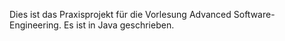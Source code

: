 Dies ist das Praxisprojekt für die Vorlesung Advanced Software-Engineering. Es ist in Java geschrieben.
